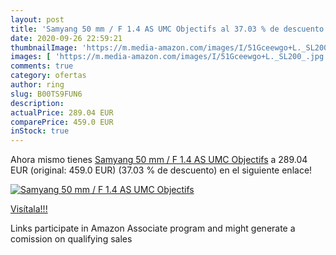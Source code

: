 ```yaml
---
layout: post
title: 'Samyang 50 mm / F 1.4 AS UMC Objectifs al 37.03 % de descuento'
date: 2020-09-26 22:59:21
thumbnailImage: 'https://m.media-amazon.com/images/I/51Gceewgo+L._SL200_.jpg'
images: [ 'https://m.media-amazon.com/images/I/51Gceewgo+L._SL200_.jpg' ]
comments: true
category: ofertas
author: ring
slug: B00TS9FUN6
description:
actualPrice: 289.04 EUR
comparePrice: 459.0 EUR
inStock: true
---
```


Ahora mismo tienes [Samyang 50 mm / F 1.4 AS UMC Objectifs](https://www.amazon.fr/dp/B00TS9FUN6/?tag=tolees0d-21) a 289.04 EUR (original: 459.0 EUR) (37.03 %  de descuento) en el siguiente enlace!

[![Samyang 50 mm / F 1.4 AS UMC Objectifs](https://m.media-amazon.com/images/I/51Gceewgo+L._SL200_.jpg)](https://www.amazon.fr/dp/B00TS9FUN6/?tag=tolees0d-21)

[Visítala!!!](https://www.amazon.fr/dp/B00TS9FUN6/?tag=tolees0d-21)

Links participate in Amazon Associate program and might generate a comission on qualifying sales
